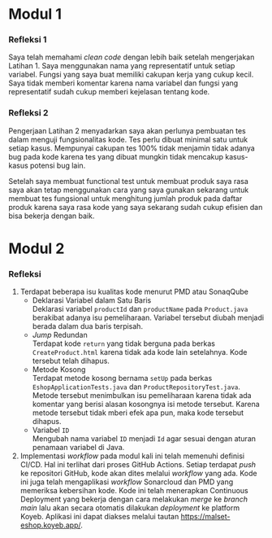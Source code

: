# Modul 1
### Refleksi 1
Saya telah memahami *clean code* dengan lebih baik setelah mengerjakan Latihan 1. Saya menggunakan nama yang representatif untuk setiap variabel. Fungsi yang saya buat memiliki cakupan kerja yang cukup kecil. Saya tidak memberi komentar karena nama variabel dan fungsi yang representatif sudah cukup memberi kejelasan tentang kode.

### Refleksi 2
Pengerjaan Latihan 2 menyadarkan saya akan perlunya pembuatan tes dalam menguji fungsionalitas kode. Tes perlu dibuat minimal satu untuk setiap kasus. Mempunyai cakupan tes 100% tidak menjamin tidak adanya bug pada kode karena tes yang dibuat mungkin tidak mencakup kasus-kasus potensi bug lain.

Setelah saya membuat functional test untuk membuat produk saya rasa saya akan tetap menggunakan cara yang saya gunakan sekarang untuk membuat tes fungsional untuk menghitung jumlah produk pada daftar produk karena saya rasa kode yang saya sekarang sudah cukup efisien dan bisa bekerja dengan baik.

# Modul 2
### Refleksi
1. Terdapat beberapa isu kualitas kode menurut PMD atau SonaqQube
   - Deklarasi Variabel dalam Satu Baris<br>
     Deklarasi variabel `productId` dan `productName` pada `Product.java` berakibat adanya isu pemeliharaan. Variabel tersebut diubah menjadi berada dalam dua baris terpisah.
   - *Jump* Redundan<br>
     Terdapat kode `return` yang tidak berguna pada berkas `CreateProduct.html` karena tidak ada kode lain setelahnya. Kode tersebut telah dihapus.
   - Metode Kosong<br>
     Terdapat metode kosong bernama `setUp` pada berkas `EshopApplicationTests.java` dan `ProductRepositoryTest.java`. Metode tersebut menimbulkan isu pemeliharaan karena tidak ada komentar yang berisi alasan kosongnya isi metode tersebut. Karena metode tersebut tidak mberi efek apa pun, maka kode tersebut dihapus.
   - Variabel `ID`<br>
     Mengubah nama variabel `ID` menjadi `Id` agar sesuai dengan aturan penamaan variabel di Java.
2. Implementasi *workflow* pada modul kali ini telah memenuhi definisi CI/CD. Hal ini terlihat dari proses GitHub Actions. Setiap terdapat *push* ke repositori GitHub, kode akan dites melalui *workflow* yang ada. Kode ini juga telah mengaplikasi *workflow* Sonarcloud dan PMD yang memeriksa kebersihan kode. Kode ini telah menerapkan Continuous Deployment yang bekerja dengan cara melakukan *merge* ke *branch* *main* lalu akan secara otomatis dilakukan *deployment* ke platform Koyeb. Aplikasi ini dapat diakses melalui tautan https://malset-eshop.koyeb.app/.
